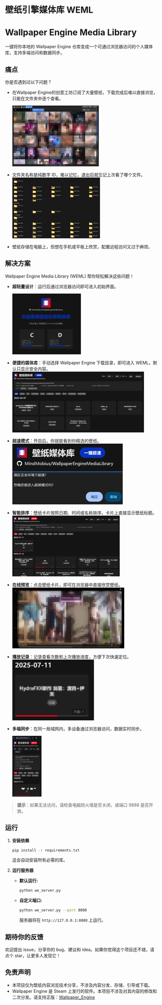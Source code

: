 # 壁纸引擎媒体库 WEML
# Wallpaper Engine Media Library

一键将你本地的 Wallpaper Engine 仓库变成一个可通过浏览器访问的个人媒体库，支持多端访问和数据同步。

## 痛点

你是否遇到过以下问题？

*   在Wallpaper Engine的创意工坊订阅了大量壁纸，下载完成后难以直接浏览，只能在文件夹中逐个查看。

    <img src="screenshot/picture_1.png" height="200">
*   文件夹名称是纯数字 ID，难以记忆，退出后就忘记上次看了哪个文件。
    <img src="screenshot/picture_2.png" height="200">
*   壁纸存储在电脑上，但想在手机或平板上欣赏，配置远程访问又过于麻烦。

## 解决方案

Wallpaper Engine Media Library (WEML) 帮你轻松解决这些问题！

*   **超轻量设计**：运行后通过浏览器访问即可进入初始界面。
    
    <img src="screenshot/picture_3.png" height="200">
*   **便捷的媒体库**：手动选择 Wallpaper Engine 下载目录，即可进入 WEML。默认只显示安全内容。
    <img src="screenshot/picture_4.png" height="200">
*   **超速模式**：开启后，你就能看到你精选的壁纸。
    <img src="screenshot/picture_5.png" height="200">
*   **智能排序**：壁纸卡片按照日期、时间或名称排序，卡片上直接显示壁纸标题。
    <img src="screenshot/picture_6.png" height="200">
*   **在线预览**：点击壁纸卡片，即可在浏览器中直接欣赏壁纸。
    <img src="screenshot/picture_7.png" height="200">
*   **播放记录**：记录查看次数和上次播放进度，方便下次快速定位。
    <img src="screenshot/picture_8.png" height="200">
*   **多端同步**：在同一局域网内，多设备通过浏览器访问，数据实时同步。
  
    <img src="screenshot/picture_9.png" height="200">

>   **提示**：如果无法访问，请检查电脑防火墙是否关闭，或端口 9888 是否开放。

## 运行

1.  **安装依赖**

    ```bash
    pip install -r requirements.txt
    ```

    这会自动安装所有必需的库。

2.  **运行服务器**

    *   **默认运行:**

        ```bash
        python we_server.py
        ```

    *   **自定义端口:**

        ```bash
        python we_server.py --port 8080
        ```

        服务器将在 `http://127.0.0.1:8080` 上运行。

## 期待你的反馈

欢迎提出 issue，分享你的 bug、建议和 idea。如果你觉得这个项目还不错，请点个 star，让更多人发现它！

## 免责声明

*   本项目仅为壁纸内容浏览技术分享，不涉及内容分发、存储、引导或下载。
*   Wallpaper Engine 是 Steam 上发行的软件。本项目不涉及对其内容的修改和二次分发。请支持正版：[Wallpaper_Engine](https://store.steampowered.com/app/431960/Wallpaper_Engine/)
